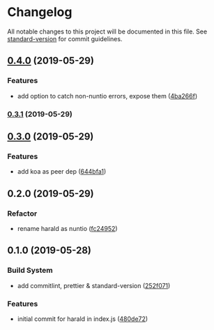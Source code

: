 # Changelog

All notable changes to this project will be documented in this file. See [standard-version](https://github.com/conventional-changelog/standard-version) for commit guidelines.

## [0.4.0](https://github.com/zjr/nuntio/compare/v0.3.1...v0.4.0) (2019-05-29)


### Features

* add option to catch non-nuntio errors, expose them ([4ba266f](https://github.com/zjr/nuntio/commit/4ba266f))



### [0.3.1](https://github.com/zjr/nuntio/compare/v0.3.0...v0.3.1) (2019-05-29)



## [0.3.0](https://github.com/zjr/nuntio/compare/v0.2.0...v0.3.0) (2019-05-29)


### Features

* add koa as peer dep ([644bfa1](https://github.com/zjr/nuntio/commit/644bfa1))



## 0.2.0 (2019-05-29)

### Refactor

* rename harald as nuntio ([fc24952](https://github.com/zjr/nuntio/commit/fc24952))



## 0.1.0 (2019-05-28)

### Build System

* add commitlint, prettier & standard-version ([252f071](https://github.com/zjr/nuntio/commit/252f071))

### Features

* initial commit for harald in index.js ([480de72](https://github.com/zjr/nuntio/commit/480de72))
